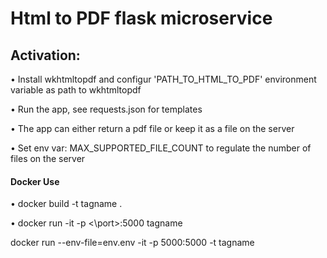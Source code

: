 <h1>Html to PDF flask microservice</h1>
<h2>Activation:</h2>
<p>&bull; Install wkhtmltopdf and configur 'PATH_TO_HTML_TO_PDF' environment variable as path to wkhtmltopdf</p>

<p>&bull; Run the app, see requests.json for templates</p>
<p>&bull; The app can either return a pdf file or keep it as a file on the server</p>
<p>&bull; Set env var: MAX_SUPPORTED_FILE_COUNT to regulate the number of files on the server</p>


<h4>Docker Use</h4>
<p>&bull; docker build -t tagname . </p>
<p>&bull; docker run -it -p <\port>:5000 tagname </p>
<p> docker run --env-file=env.env -it -p 5000:5000 -t tagname </p>
